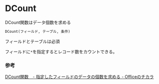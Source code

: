 # DCount

DCount関数はデータ個数を求める

```vb
DCount(フィールド, テーブル, 条件)
```

フィールドとテーブルは必須

フィールドに`*`を指定するとレコード数をカウントできる。

### 参考

[DCount関数　\- 指定したフィールドのデータの個数を求める \- Officeのチカラ](https://officek.net/access/a-function/al-dfunc/dcount/)